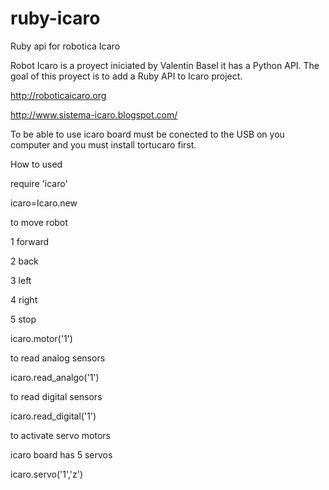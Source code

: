 ruby-icaro
==========

Ruby api for robotica Icaro

Robot Icaro is a proyect iniciated by Valentin Basel it has a Python API. The goal of this proyect is to add a Ruby API to Icaro project.

http://roboticaicaro.org

http://www.sistema-icaro.blogspot.com/

To be able to use icaro board must be conected to the USB on you computer and you must install tortucaro first.

How to used

require 'icaro'

icaro=Icaro.new

to move robot
 
 1 forward

 2 back

 3 left

 4 right

 5 stop

icaro.motor('1')

to read analog sensors

icaro.read_analgo('1')

to read digital sensors

icaro.read_digital('1')

to activate servo motors

icaro board has 5 servos 

icaro.servo('1','z')

